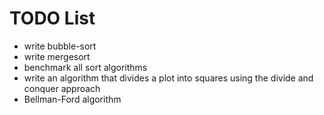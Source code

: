 # TODO List

- write bubble-sort
- write mergesort
- benchmark all sort algorithms
- write an algorithm that divides a plot into squares using the divide and conquer approach
- Bellman-Ford algorithm
